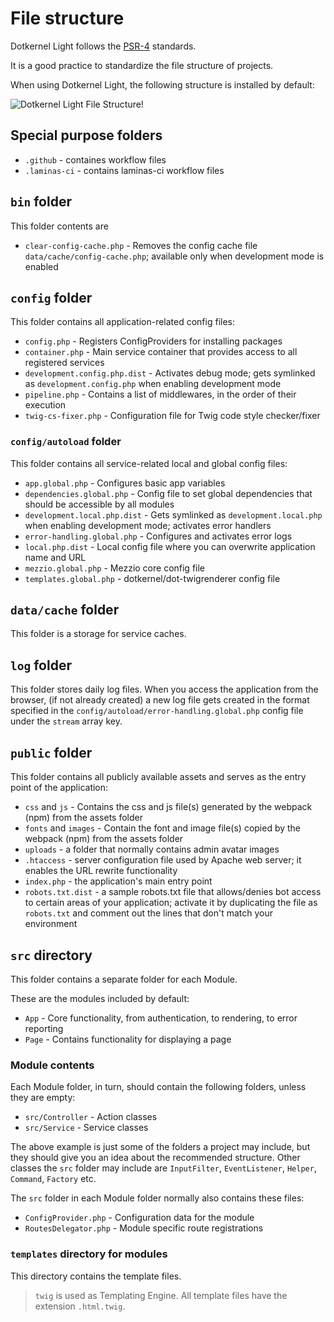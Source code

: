 # File structure

Dotkernel Light follows the [PSR-4](https://www.php-fig.org/psr/psr-4/) standards.

It is a good practice to standardize the file structure of projects.

When using Dotkernel Light, the following structure is installed by default:

![Dotkernel Light File Structure!](https://docs.dotkernel.org/img/light/file-structure-dk-dark.png)

## Special purpose folders

* `.github`  - containes workflow files
* `.laminas-ci` - contains laminas-ci workflow files

## `bin` folder

This folder contents are

* `clear-config-cache.php` - Removes the config cache file `data/cache/config-cache.php`; available only when development mode is enabled

## `config` folder

This folder contains all application-related config files:

* `config.php` - Registers ConfigProviders for installing packages
* `container.php` - Main service container that provides access to all registered services
* `development.config.php.dist` - Activates debug mode; gets symlinked as `development.config.php` when enabling development mode
* `pipeline.php` - Contains a list of middlewares, in the order of their execution
* `twig-cs-fixer.php` - Configuration file for Twig code style checker/fixer

### `config/autoload` folder

This folder contains all service-related local and global config files:

* `app.global.php` - Configures basic app variables
* `dependencies.global.php` - Config file to set global dependencies that should be accessible by all modules
* `development.local.php.dist` - Gets symlinked as `development.local.php` when enabling development mode; activates error handlers
* `error-handling.global.php` - Configures and activates error logs
* `local.php.dist` - Local config file where you can overwrite application name and URL
* `mezzio.global.php` - Mezzio core config file
* `templates.global.php` - dotkernel/dot-twigrenderer config file

## `data/cache` folder

This folder is a storage for service caches.

## `log` folder

This folder stores daily log files.
When you access the application from the browser, (if not already created) a new log file gets created in the format specified in the `config/autoload/error-handling.global.php` config file under the `stream` array key.

## `public` folder

This folder contains all publicly available assets and serves as the entry point of the application:

* `css` and `js` - Contains the css and js file(s) generated by the webpack (npm) from the assets folder
* `fonts` and `images` - Contain the font and image file(s) copied by the webpack (npm) from the assets folder
* `uploads` - a folder that normally contains admin avatar images
* `.htaccess` - server configuration file used by Apache web server; it enables the URL rewrite functionality
* `index.php` - the application's main entry point
* `robots.txt.dist` - a sample robots.txt file that allows/denies bot access to certain areas of your application; activate it by duplicating the file as `robots.txt` and comment out the lines that don't match your environment

## `src` directory

This folder contains a separate folder for each Module.

These are the modules included by default:

* `App` - Core functionality, from authentication, to rendering, to error reporting
* `Page` - Contains functionality for displaying a page

### Module contents

Each Module folder, in turn, should contain the following folders, unless they are empty:

* `src/Controller` - Action classes
* `src/Service` - Service classes

The above example is just some of the folders a project may include, but they should give you an idea about the recommended structure.
Other classes the `src` folder may include are `InputFilter`, `EventListener`, `Helper`, `Command`, `Factory` etc.

The `src` folder in each Module folder normally also contains these files:

* `ConfigProvider.php` - Configuration data for the module
* `RoutesDelegator.php` - Module specific route registrations

### `templates` directory for modules

This directory contains the template files.

> `twig` is used as Templating Engine.
> All template files have the extension `.html.twig`.
